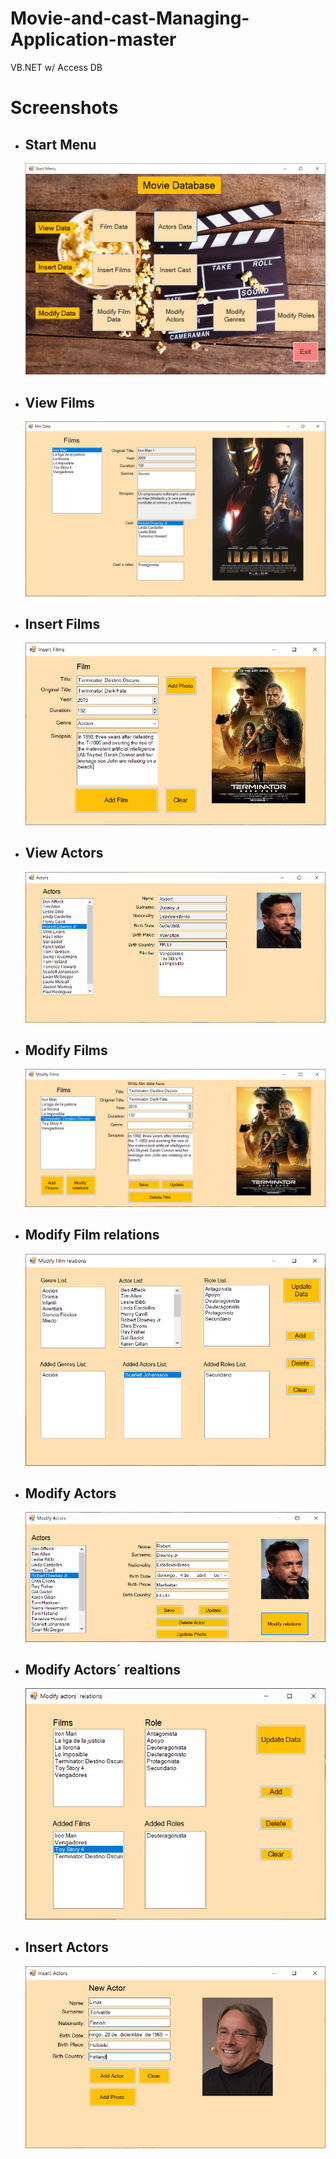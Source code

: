 # Movie-and-cast-Managing-Application-master
VB.NET w/ Access DB

<h1>Screenshots</h1>
<ul>
<li>
<h2>Start Menu</h2>
<img src="./Screenshots/Captura1.PNG">
<li>
<h2>View Films</h2>
<img src="./Screenshots/Captura2.PNG">
</li>
<li>
<h2>Insert Films</h2>
<img src="./Screenshots/Captura3.PNG">
</li>
<li>
<h2>View Actors</h2>
<img src="./Screenshots/Captura4.PNG">
</li>
<li>
<h2>Modify Films</h2>
<img src="./Screenshots/Captura5.PNG">
</li>
<li>
<h2>Modify Film relations</h2>
<img src="./Screenshots/Captura6.PNG">
</li>
<li>
<h2>Modify Actors</h2>
<img src="./Screenshots/Captura7.PNG">
</li>
<li>
<h2>Modify Actors´ realtions</h2>
<img src="./Screenshots/Captura8.PNG">
</li>
<li>
<h2>Insert Actors</h2>
<img src="./Screenshots/Captura9.PNG">
</li>

